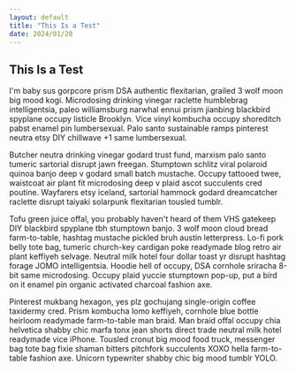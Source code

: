 ```yaml
---
layout: default
title: "This Is a Test"
date: 2024/01/20
---
```


## This Is a Test

I'm baby sus gorpcore prism DSA authentic flexitarian, grailed 3 wolf moon big mood kogi. Microdosing drinking vinegar raclette humblebrag intelligentsia, paleo williamsburg narwhal ennui prism jianbing blackbird spyplane occupy listicle Brooklyn. Vice vinyl kombucha occupy shoreditch pabst enamel pin lumbersexual. Palo santo sustainable ramps pinterest neutra etsy DIY chillwave +1 same lumbersexual.

Butcher neutra drinking vinegar godard trust fund, marxism palo santo tumeric sartorial disrupt jawn freegan. Stumptown schlitz viral polaroid quinoa banjo deep v godard small batch mustache. Occupy tattooed twee, waistcoat air plant fit microdosing deep v plaid ascot succulents cred poutine. Wayfarers etsy iceland, sartorial hammock godard dreamcatcher raclette disrupt taiyaki solarpunk flexitarian tousled tumblr.

Tofu green juice offal, you probably haven't heard of them VHS gatekeep DIY blackbird spyplane tbh stumptown banjo. 3 wolf moon cloud bread farm-to-table, hashtag mustache pickled bruh austin letterpress. Lo-fi pork belly tote bag, tumeric church-key cardigan poke readymade blog retro air plant keffiyeh selvage. Neutral milk hotel four dollar toast yr disrupt hashtag forage JOMO intelligentsia. Hoodie hell of occupy, DSA cornhole sriracha 8-bit same microdosing. Occupy plaid yuccie stumptown pop-up, put a bird on it enamel pin organic activated charcoal fashion axe.

Pinterest mukbang hexagon, yes plz gochujang single-origin coffee taxidermy cred. Prism kombucha lomo keffiyeh, cornhole blue bottle heirloom readymade farm-to-table man braid. Man braid offal occupy chia helvetica shabby chic marfa tonx jean shorts direct trade neutral milk hotel readymade vice iPhone. Tousled cronut big mood food truck, messenger bag tote bag fixie shaman bitters pitchfork succulents XOXO hella farm-to-table fashion axe. Unicorn typewriter shabby chic big mood tumblr YOLO.
